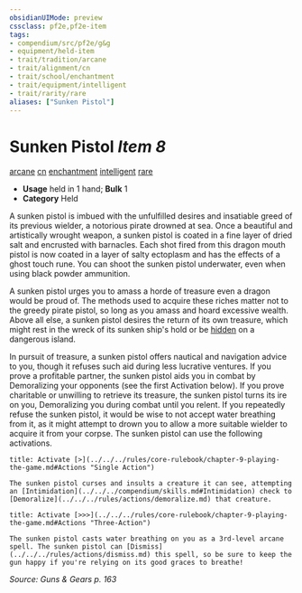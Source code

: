 ```yaml
---
obsidianUIMode: preview
cssclass: pf2e,pf2e-item
tags:
- compendium/src/pf2e/g&g
- equipment/held-item
- trait/tradition/arcane
- trait/alignment/cn
- trait/school/enchantment
- trait/equipment/intelligent
- trait/rarity/rare
aliases: ["Sunken Pistol"]
---
```

# Sunken Pistol *Item 8*  
[arcane](arcane.md)  [cn](chaotic-neutral-b1.md)  [enchantment](enchantment.md)  [intelligent](intelligent-gmg.md)  [rare](rare.md)  

- **Usage** held in 1 hand; **Bulk** 1
- **Category** Held

A sunken pistol is imbued with the unfulfilled desires and insatiable greed of its previous wielder, a notorious pirate drowned at sea. Once a beautiful and artistically wrought weapon, a sunken pistol is coated in a fine layer of dried salt and encrusted with barnacles. Each shot fired from this dragon mouth pistol is now coated in a layer of salty ectoplasm and has the effects of a ghost touch rune. You can shoot the sunken pistol underwater, even when using black powder ammunition.

A sunken pistol urges you to amass a horde of treasure even a dragon would be proud of. The methods used to acquire these riches matter not to the greedy pirate pistol, so long as you amass and hoard excessive wealth. Above all else, a sunken pistol desires the return of its own treasure, which might rest in the wreck of its sunken ship's hold or be [hidden](conditions.md#Hidden) on a dangerous island.

In pursuit of treasure, a sunken pistol offers nautical and navigation advice to you, though it refuses such aid during less lucrative ventures. If you prove a profitable partner, the sunken pistol aids you in combat by Demoralizing your opponents (see the first Activation below). If you prove charitable or unwilling to retrieve its treasure, the sunken pistol turns its ire on you, Demoralizing you during combat until you relent. If you repeatedly refuse the sunken pistol, it would be wise to not accept water breathing from it, as it might attempt to drown you to allow a more suitable wielder to acquire it from your corpse. The sunken pistol can use the following activations.

```ad-embed-ability
title: Activate [>](../../../rules/core-rulebook/chapter-9-playing-the-game.md#Actions "Single Action")

The sunken pistol curses and insults a creature it can see, attempting an [Intimidation](../../../compendium/skills.md#Intimidation) check to [Demoralize](../../../rules/actions/demoralize.md) that creature.
```

```ad-embed-ability
title: Activate [>>>](../../../rules/core-rulebook/chapter-9-playing-the-game.md#Actions "Three-Action")

The sunken pistol casts water breathing on you as a 3rd-level arcane spell. The sunken pistol can [Dismiss](../../../rules/actions/dismiss.md) this spell, so be sure to keep the gun happy if you're relying on its good graces to breathe!
```

*Source: Guns & Gears p. 163*
